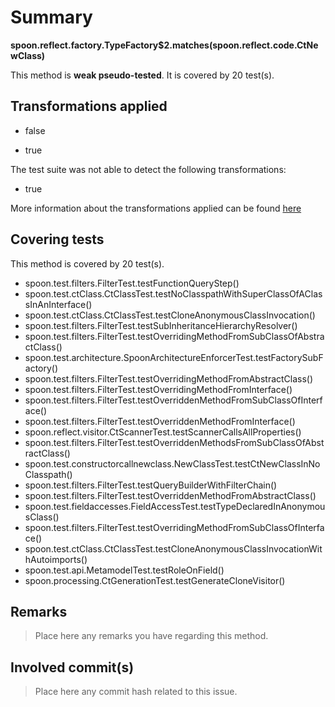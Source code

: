 # Summary
**spoon.reflect.factory.TypeFactory$2.matches(spoon.reflect.code.CtNewClass)**

This method is **weak pseudo-tested**.
It is covered by 20 test(s). 


## Transformations applied

- false

- true


The test suite was not able to detect the following transformations:
 * true 


More information about the transformations applied can be found [here](https://github.com/STAMP-project/pitest-descartes)

## Covering tests
This method is covered by 20 test(s).
* spoon.test.filters.FilterTest.testFunctionQueryStep()
* spoon.test.ctClass.CtClassTest.testNoClasspathWithSuperClassOfAClassInAnInterface()
* spoon.test.ctClass.CtClassTest.testCloneAnonymousClassInvocation()
* spoon.test.filters.FilterTest.testSubInheritanceHierarchyResolver()
* spoon.test.filters.FilterTest.testOverridingMethodFromSubClassOfAbstractClass()
* spoon.test.architecture.SpoonArchitectureEnforcerTest.testFactorySubFactory()
* spoon.test.filters.FilterTest.testOverridingMethodFromAbstractClass()
* spoon.test.filters.FilterTest.testOverridingMethodFromInterface()
* spoon.test.filters.FilterTest.testOverriddenMethodFromSubClassOfInterface()
* spoon.test.filters.FilterTest.testOverriddenMethodFromInterface()
* spoon.reflect.visitor.CtScannerTest.testScannerCallsAllProperties()
* spoon.test.filters.FilterTest.testOverriddenMethodsFromSubClassOfAbstractClass()
* spoon.test.constructorcallnewclass.NewClassTest.testCtNewClassInNoClasspath()
* spoon.test.filters.FilterTest.testQueryBuilderWithFilterChain()
* spoon.test.filters.FilterTest.testOverriddenMethodFromAbstractClass()
* spoon.test.fieldaccesses.FieldAccessTest.testTypeDeclaredInAnonymousClass()
* spoon.test.filters.FilterTest.testOverridingMethodFromSubClassOfInterface()
* spoon.test.ctClass.CtClassTest.testCloneAnonymousClassInvocationWithAutoimports()
* spoon.test.api.MetamodelTest.testRoleOnField()
* spoon.processing.CtGenerationTest.testGenerateCloneVisitor()


## Remarks
> Place here any remarks you have regarding this method.

## Involved commit(s)

> Place here any commit hash related to this issue.
